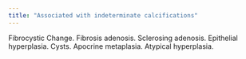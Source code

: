 ```yaml
---
title: "Associated with indeterminate calcifications"
---
```

Fibrocystic Change. Fibrosis adenosis. Sclerosing adenosis. Epithelial hyperplasia. Cysts. Apocrine metaplasia. Atypical hyperplasia.

